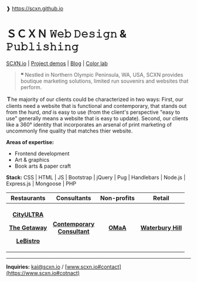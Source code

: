 ❱ https://scxn.github.io
# **__ＳＣＸＮ__**  𝚆𝚎𝚋 𝙳𝚎𝚜𝚒𝚐𝚗 & 𝙿𝚞𝚋𝚕𝚒𝚜𝚑𝚒𝚗𝚐
[SC*X*N.io](https://www.scxn.io)  |  [Project demos](https://www.scxn.io/Projects)  |  [Blog](http://scxn-blog.tumblr.com)  |  [Color lab](https://www.color-hex.com/member/kaicolor)

> __❝__
> Nestled in Northern Olympic Peninsula, WA, USA, SCXN provides boutique marketing solutions, limited run souvenirs and websites that perform.

**Ｔ**he majority of our clients could be characterized in two ways: First, our clients need a website that is functional and contemporary, that stands out from the hurd, *and* is easy to use (from the client's perspective "easy to use" generally means a website that is easy to update).  Second, our clients like a 360° identity that incorporates an arsenal of print marketing of uncommonly fine quality that matches thier website.

__Areas of expertise:__
- Frontend development
- Art & graphics
- Book arts & paper craft

__Stack:__ CSS | HTML | JS | Bootstrap | jQuery | Pug | Handlebars | Node.js | Express.js | Mongoose  | PHP

<table width="100%">
	<tr>
		<th>
			Restaurants
		</th>
		<th>
			Consultants
		</th>
		<th>
			Non-profits
		</th>
		<th>
			Retail
		</th>
	</tr>	
	<tr>
		<th>
			 <p>
			 	<a href="https://scxn.github.io/projects/CityULTRA">
					City&shy;ULTRA
				</a>
			 </p>
			 <p>
			 	<a href="https://scxn.github.io/projects/theGetaway">
					The Getaway
				</a>
			</p>
			 <p>
			 	<a href="https://scxn.github.io/projects/lebistro">
					Le&shy;Bistro
				</a>
			</p>
		</th>
		<th>
			<p>
				<a href="https://scxn.github.io/projects/CityULTRA">
					Contem&shy;porary<br>Consul&shy;tant
				</a>
			</p>
		</th>
		<th>
			<p>
				<a href="https://scxn.github.io/projects/OMaA">
					OMaA
				</a>
			</p>
		</th>
		<th>
			<p>
				<a href="https://scxn.github.io/projects/birdhouseStudio">
					Waterbury Hill
				</a>
			</p>
		</th>
	</tr>
</table>

---

**Inquiries:** [kai@scxn.io](mailto:kai@scxn.io) / [www.scxn.io#contact](https://www.scxn.io#cotnact)
